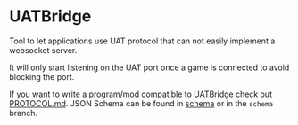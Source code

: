 # UATBridge

Tool to let applications use UAT protocol that can not easily implement a
websocket server.

It will only start listening on the UAT port once a game is connected to avoid
blocking the port.

If you want to write a program/mod compatible to UATBridge check out
[PROTOCOL.md](PROTOCOL.md). JSON Schema can be found in [schema](schema) or in
the `schema` branch.
